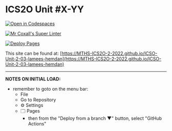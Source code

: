 # ICS2O Unit #X-YY

[![Open in Codespaces](https://classroom.github.com/assets/launch-codespace-f4981d0f882b2a3f0472912d15f9806d57e124e0fc890972558857b51b24a6f9.svg)](https://classroom.github.com/open-in-codespaces?assignment_repo_id=10331411)

[![Mr Coxall's Super Linter](https://github.com/MTHS-ICS2O-2-2022/ICSO-Unit-2-03-lamees-hemdan/workflows/Mr%20Coxall's%20Super%20Linter/badge.svg)](https://github.com/MTHS-ICS2O-2-2022/ICSO-Unit-2-03-lamees-hemdan/actions)

[![Deploy Pages](https://github.com/MTHS-ICS2O-2-2022/ICSO-Unit-2-03-lamees-hemdan/workflows/Deploy%20Pages/badge.svg)](https://github.com/MTHS-ICS2O-2-2022/ICSO-Unit-2-03-lamees-hemdan/actions)

This site can be found at: [https://MTHS-ICS2O-2-2022.github.io/ICSO-Unit-2-03-lamees-hemdan](https://MTHS-ICS2O-2-2022.github.io/ICSO-Unit-2-03-lamees-hemdan)

---

**NOTES ON INITIAL LOAD:**
- remember to goto on the menu bar:
  - File
  - Go to Repository
  - ⚙ Settings
  - 🗔 Pages
    - then from the "Deploy from a branch ▼" button, select "GitHub Actions"
